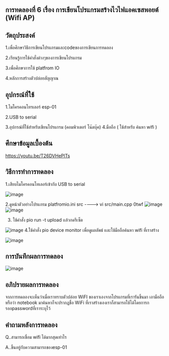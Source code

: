 ## การทดลองที่ 6 เรื่อง การเขียนโปรแกรมสร้างไวไฟแอคเซสพอยต์ (Wifi AP)
## วัตถุประสงค์
 1.เพื่อศึกษาวิธีการเขียนโปรแกรมและcodeของการเขียนการทดลอง 
 
 2.เรียนรู้การใช้คำสั่งต่างๆของการเขียนโปรแกรม
 
 3.เพื่อศึกษาการใช้ platfrom IO
 
 4.หลักการสร้างตัวปล่อยสัญญาณ
## อุปกรณ์ที่ใช้
   1.ไมโครคอนโทรเลอร์ esp-01
  
  2.USB to serial
  
  3.อุปกรณ์ที่ใช้สำหรับเขียนโปรแกรม (คอมพิวเตอร์ โน๊ตบุ๊ค) 
  4.มือถือ ( ใช้สำหรับ ค้นหา wifi )

## ศึกษาข้อมูลเบื้องต้น
https://youtu.be/T26DVHePlTs

## วิธีการทำการทดลอง
1.เสียบไมโครคอนโทเลอร์เข้ากับ USB to serial
  
  ![image](https://user-images.githubusercontent.com/80879829/112275297-0cb22180-8cb2-11eb-9a5b-5272312e3d28.png)
  
2.ดูหน้าตัวอย่างโปรแกรม platfromio.ini src ----> vi src/main.cpp 0twf
  ![image](https://user-images.githubusercontent.com/80879829/112293594-e3e75780-8cc4-11eb-80e8-8a15bf10b5ea.png)
![image](https://user-images.githubusercontent.com/80879829/112293658-f366a080-8cc4-11eb-9fd0-cbdcf60c7e6a.png)

3. ใช้คำสั่ง pio run -t upload เเล้วกดรีเซ็ต

![image](https://user-images.githubusercontent.com/80879829/112293846-2b6de380-8cc5-11eb-8361-1fd6f375fd3e.png)
4.ใช้คำสั่ง pio device monitor เพื่อดูผลลัพธ์ เเละใช้มือถือค้นหา wifi ที่เราสร้าง

![image](https://user-images.githubusercontent.com/80879829/112294047-5f490900-8cc5-11eb-8220-b83642433914.png)

## การบันทึกผลการทดลอง
![image](https://user-images.githubusercontent.com/80879829/112294144-6a039e00-8cc5-11eb-8f12-831a6096c010.png)

## อภิปรายผลการทดลอง
จากการทดลองจะเห็นว่าเมื่อเราทราบตัวปล่อย WiFI ของเราเองจากโปรแกรมที่เรารันขึ้นมา เอามือถือหรือว่า notebook มาค้นหาก็จะปรากฏชื่อ WiFi ที่เราสร้างเองเราก็สามารถใช้ได้โดยการกรอกpasswordที่เราระบุไว้
## คำถามหลังการทดลอง
Q..สามารถเชื่อม wifi ได้มากสุดเท่าไร

A..ขึ้นอยู่กับความสามารถของesp-01

